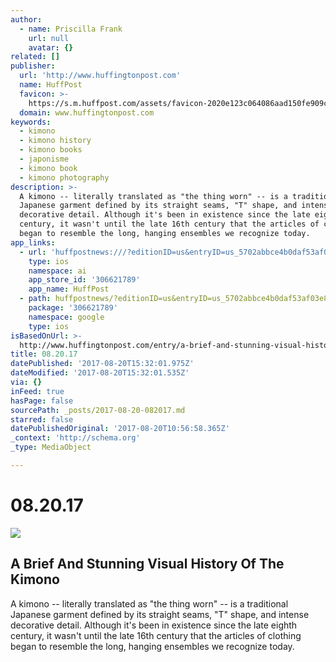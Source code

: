 ```yaml
---
author:
  - name: Priscilla Frank
    url: null
    avatar: {}
related: []
publisher:
  url: 'http://www.huffingtonpost.com'
  name: HuffPost
  favicon: >-
    https://s.m.huffpost.com/assets/favicon-2020e123c064086aad150fe909c53771f862d7c76cd62f6146e81d533845fd7d.ico
  domain: www.huffingtonpost.com
keywords:
  - kimono
  - kimono history
  - kimono books
  - japonisme
  - kimono book
  - kimono photography
description: >-
  A kimono -- literally translated as "the thing worn" -- is a traditional
  Japanese garment defined by its straight seams, "T" shape, and intense
  decorative detail. Although it's been in existence since the late eighth
  century, it wasn't until the late 16th century that the articles of clothing
  began to resemble the long, hanging ensembles we recognize today.
app_links:
  - url: 'huffpostnews:///?editionID=us&entryID=us_5702abbce4b0daf53af03e8b'
    type: ios
    namespace: ai
    app_store_id: '306621789'
    app_name: HuffPost
  - path: huffpostnews/?editionID=us&entryID=us_5702abbce4b0daf53af03e8b
    package: '306621789'
    namespace: google
    type: ios
isBasedOnUrl: >-
  http://www.huffingtonpost.com/entry/a-brief-and-stunning-visual-history-of-the-kimono_us_5702abbce4b0daf53af03e8b
title: 08.20.17
datePublished: '2017-08-20T15:32:01.975Z'
dateModified: '2017-08-20T15:32:01.535Z'
via: {}
inFeed: true
hasPage: false
sourcePath: _posts/2017-08-20-082017.md
starred: false
datePublishedOriginal: '2017-08-20T10:56:58.365Z'
_context: 'http://schema.org'
_type: MediaObject

---
```

# 08.20.17

<article style=""><img src="https://s3-us-west-2.amazonaws.com/the-grid-img/p/4dde0b64afe14a73136c39abdd8c5ca57b9cbd47.jpg" /><h1>A Brief And Stunning Visual History Of The Kimono</h1><p>A kimono -- literally translated as "the thing worn" -- is a traditional Japanese garment defined by its straight seams, "T" shape, and intense decorative detail. Although it's been in existence since the late eighth century, it wasn't until the late 16th century that the articles of clothing began to resemble the long, hanging ensembles we recognize today.</p></article>